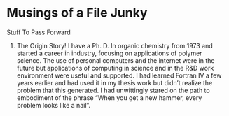 # Musings of a File Junky
Stuff To Pass Forward
1.	The Origin Story!
I have a Ph. D. In organic chemistry from 1973 and started a career in industry, focusing on applications of polymer science. The use of personal computers and the internet were in the future but applications of computing in science and in the R&D work environment were useful and supported. I had learned Fortran IV a few years earlier and had used it in my thesis work but didn’t realize the problem that this generated. I had unwittingly stared on the path to embodiment of the phrase “When you get a new hammer, every problem looks like a nail”. 

